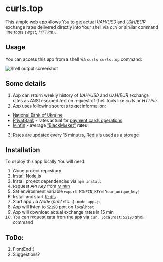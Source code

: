 # curls.top

This simple web app allows You to get actual _UAH/USD_ and _UAH/EUR_ exchange rates delivered directly into Your shell via _curl_ or similar command line tools (_wget_, _HTTPie_).

## Usage

You can access this app from a shell via ```curls curls.top``` command:

![Shell output screenshot](http://i.piccy.info/i9/20b771abfea8489068ebf277ab8c18b2/1459083281/49181/1018780/curls.jpg)

## Some details

1. App can return weekly history of _UAH/USD_ and _UAH/EUR_ exchange rates as ANSI escaped text on request of shell tools like _curls_ or _HTTPie_
2. App uses following sources to get information:
  * [National Bank of Ukraine](http://www.bank.gov.ua/control/uk/publish/article?art_id=25327817)
  * [PrivatBank](https://api.privatbank.ua/) - rates actual for [payment cards operations](www.privat24.ua)
  * [Minfin](http://minfin.com.ua/help/api/mb/) - average ["BlackMarket"](http://minfin.com.ua/currency/auction/usd/buy/kiev/) rates
3. Rates are updated every 15 minutes, [Redis](http://redis.io/) is used as a storage

## Installation

To deploy this app locally You will need:

1. Clone project repository
2. Install [Node.js](https://nodejs.org/en/)
3. Install project dependencies via ```npm install```
4. Request _API Key_ from [Minfin](http://minfin.com.ua/help/api/mb/)
5. Set environment variable ```export MINFIN_KEY=[Your_unique_key]```
6. Install and start [Redis](http://redis.io/topics/quickstart)
7. Start app via _Node_ (_pm2_ etc...): ```node app.js```
8. App will listen to ```52190``` port on ```localhost```
9. App will download actual exchange rates in 15 min
10. You can request data from the app via ```curl localhost:52190``` shell command

## ToDo:

1. FrontEnd :)
2. Suggestions?
